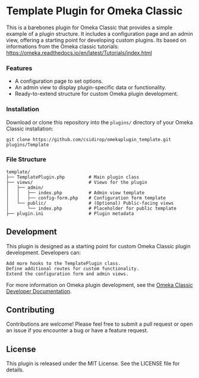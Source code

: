 # Template Plugin for Omeka Classic

This is a barebones plugin for Omeka Classic that provides a simple example of a plugin structure. It includes a configuration page and an admin view, offering a starting point for developing custom plugins. Its based on informations from the Omeka classic tutorials: https://omeka.readthedocs.io/en/latest/Tutorials/index.html

### Features

 - A configuration page to set options.
 - An admin view to display plugin-specific data or functionality.
 - Ready-to-extend structure for custom Omeka plugin development.

### Installation

Download or clone this repository into the `plugins/` directory of your Omeka Classic installation:

```
git clone https://github.com/csidirop/omekaplugin_template.git plugins/Template
```

### File Structure

```
template/
├── TemplatePlugin.php         # Main plugin class
├── views/                     # Views for the plugin
│   ├── admin/
│   │   ├── index.php          # Admin view template
│   │   ├── config-form.php    # Configuration form template
│   └── public/                # (Optional) Public-facing views
│       └── index.php          # Placeholder for public template
├── plugin.ini                 # Plugin metadata
```

## Development

This plugin is designed as a starting point for custom Omeka Classic plugin development. Developers can:

    Add more hooks to the TemplatePlugin class.
    Define additional routes for custom functionality.
    Extend the configuration form and admin views.

For more information on Omeka plugin development, see the [Omeka Classic Developer Documentation](https://omeka.readthedocs.io/en/latest/).

## Contributing

Contributions are welcome! Please feel free to submit a pull request or open an issue if you encounter a bug or have a feature request.

## License

This plugin is released under the MIT License. See the LICENSE file for details.